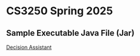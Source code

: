 # CS3250 Spring 2025
## Sample Executable Java File (Jar)
[Decision Assistant](DecisionAssistant.jar)
